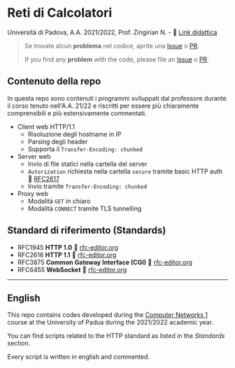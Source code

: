 # Reti di Calcolatori

Università di Padova, A.A. 2021/2022, Prof. Zingirian N. - 
🔗 [Link didattica](https://didattica.unipd.it/off/2019/LT/IN/IN0508/000ZZ/INP8084335/N0)

> Se trovate alcun **problema** nel codice, aprite una [Issue](https://github.com/cfranc0/rdc/issue) o [PR](https://github.com/cfranc0/rdc/pulls).
>
> If you find any **problem** with the code, please file an [Issue](https://github.com/cfranc0/rdc/issue) o [PR](https://github.com/cfranc0/rdc/pulls).

## Contenuto della repo

In questa repo sono contenuti i programmi sviluppati dal professore durante il corso tenuto nell'A.A. 21/22 e riscritti per essere più chiaramente comprensibili e più estensivamente commentati.
* Client web HTTP/1.1
  * Risoluzione degli hostname in IP
  * Parsing degli header
  * Supporta il `Transfer-Encoding: chunked`
* Server web
  * Invio di file statici nella cartella del server
  * `Autorization` richiesta nella cartella `secure` tramite basic HTTP auth 🔗 [RFC2617](https://datatracker.ietf.org/doc/html/rfc2617)
  * Invio tramite `Transfer-Encoding: chunked`
* Proxy web
  * Modalità `GET` in chiaro
  * Modalità `CONNECT` tramite TLS tunnelling

## Standard di riferimento (Standards)

* RFC1945 **HTTP 1.0** 🔗 [rfc-editor.org](https://www.rfc-editor.org/rfc/rfc1945)
* RFC2616 **HTTP 1.1** 🔗 [rfc-editor.org](https://www.rfc-editor.org/rfc/rfc2616)
* RFC3875 **Common Gateway Interface (CGI)** 🔗 [rfc-editor.org](https://www.rfc-editor.org/rfc/rfc3875.html)
* RFC6455 **WebSocket** 🔗 [rfc-editor.org](https://www.rfc-editor.org/rfc/rfc6455.html)

---

## English 

This repo contains codes developed during the [Computer Networks 1](https://en.didattica.unipd.it/off/2019/LT/IN/IN0508/000ZZ/INP8084335/N0) course at the University of Padua during the 2021/2022 academic year.

You can find scripts related to the HTTP standard as listed in the *Standards* section.

Every script is written in english and commented.
